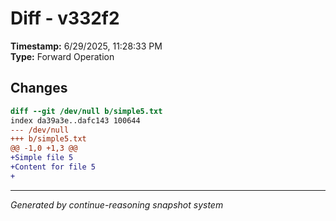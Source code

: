 # Diff - v332f2

**Timestamp:** 6/29/2025, 11:28:33 PM  
**Type:** Forward Operation

## Changes

```diff
diff --git /dev/null b/simple5.txt
index da39a3e..dafc143 100644
--- /dev/null
+++ b/simple5.txt
@@ -1,0 +1,3 @@
+Simple file 5
+Content for file 5
+

```

---
*Generated by continue-reasoning snapshot system*
